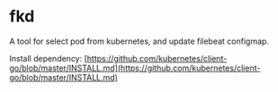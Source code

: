 # fkd
A tool for select pod from kubernetes, and update filebeat configmap.

Install dependency: [https://github.com/kubernetes/client-go/blob/master/INSTALL.md](https://github.com/kubernetes/client-go/blob/master/INSTALL.md)
